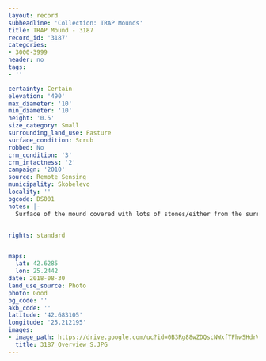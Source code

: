 ```yaml
---
layout: record
subheadline: 'Collection: TRAP Mounds'
title: TRAP Mound - 3187
record_id: '3187'
categories:
- 3000-3999
header: no
tags:
- ''

certainty: Certain
elevation: '490'
max_diameter: '10'
min_diameter: '10'
height: '0.5'
size_category: Small
surrounding_land_use: Pasture
surface_condition: Scrub
robbed: No
crm_condition: '3'
crm_intactness: '2'
campaign: '2010'
source: Remote Sensing
municipality: Skobelevo
locality: ''
bgcode: DS001
notes: |-
  Surface of the mound covered with lots of stones/either from the surrounding pasture or from the mound.


rights: standard


maps:
  lat: 42.6285
  lon: 25.2442
date: 2018-08-30
land_use_source: Photo
photo: Good
bg_code: ''
akb_code: ''
latitude: '42.683105'
longitude: '25.212195'
images:
- image_path: https://drive.google.com/uc?id=0B3Rg88wZDQscNWxfTFhwSHdrVlE
  title: 3187_Overview_S.JPG
---
```

